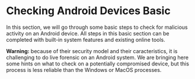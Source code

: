 # Checking Android Devices Basic


In this section, we will go through some basic steps to check for malicious activity on an Android device. All steps in this basic section can be completed with built-in system features and existing online tools.


**Warning:** because of their security model and their caracteristics, it is challenging to do live forensic on an Android system. We are bringing here some hints on what to check on a potentially compromised device, but this process is less reliable than the Windows or MacOS processes.
